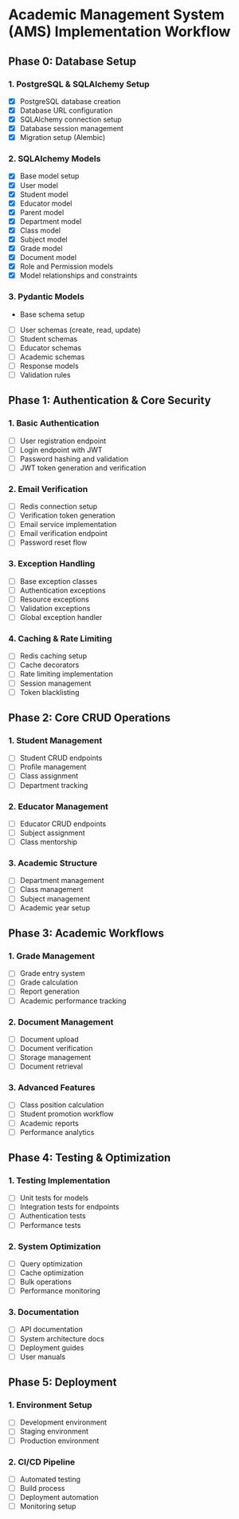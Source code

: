 # Academic Management System (AMS) Implementation Workflow

## Phase 0: Database Setup
### 1. PostgreSQL & SQLAlchemy Setup
- [x] PostgreSQL database creation
- [x] Database URL configuration
- [x] SQLAlchemy connection setup
- [x] Database session management
- [x] Migration setup (Alembic)

### 2. SQLAlchemy Models
- [x] Base model setup
- [x] User model
- [x] Student model
- [x] Educator model
- [x] Parent model
- [x] Department model
- [x] Class model
- [x] Subject model
- [x] Grade model
- [x] Document model
- [x] Role and Permission models
- [x] Model relationships and constraints

### 3. Pydantic Models
- Base schema setup
- [ ] User schemas (create, read, update)
- [ ] Student schemas
- [ ] Educator schemas
- [ ] Academic schemas
- [ ] Response models
- [ ] Validation rules

## Phase 1: Authentication & Core Security
### 1. Basic Authentication
- [ ] User registration endpoint
- [ ] Login endpoint with JWT
- [ ] Password hashing and validation
- [ ] JWT token generation and verification

### 2. Email Verification
- [ ] Redis connection setup
- [ ] Verification token generation
- [ ] Email service implementation
- [ ] Email verification endpoint
- [ ] Password reset flow

### 3. Exception Handling
- [ ] Base exception classes
- [ ] Authentication exceptions
- [ ] Resource exceptions
- [ ] Validation exceptions
- [ ] Global exception handler

### 4. Caching & Rate Limiting
- [ ] Redis caching setup
- [ ] Cache decorators
- [ ] Rate limiting implementation
- [ ] Session management
- [ ] Token blacklisting

## Phase 2: Core CRUD Operations
### 1. Student Management
- [ ] Student CRUD endpoints
- [ ] Profile management
- [ ] Class assignment
- [ ] Department tracking

### 2. Educator Management
- [ ] Educator CRUD endpoints
- [ ] Subject assignment
- [ ] Class mentorship

### 3. Academic Structure
- [ ] Department management
- [ ] Class management
- [ ] Subject management
- [ ] Academic year setup

## Phase 3: Academic Workflows
### 1. Grade Management
- [ ] Grade entry system
- [ ] Grade calculation
- [ ] Report generation
- [ ] Academic performance tracking

### 2. Document Management
- [ ] Document upload
- [ ] Document verification
- [ ] Storage management
- [ ] Document retrieval

### 3. Advanced Features
- [ ] Class position calculation
- [ ] Student promotion workflow
- [ ] Academic reports
- [ ] Performance analytics

## Phase 4: Testing & Optimization
### 1. Testing Implementation
- [ ] Unit tests for models
- [ ] Integration tests for endpoints
- [ ] Authentication tests
- [ ] Performance tests

### 2. System Optimization
- [ ] Query optimization
- [ ] Cache optimization
- [ ] Bulk operations
- [ ] Performance monitoring

### 3. Documentation
- [ ] API documentation
- [ ] System architecture docs
- [ ] Deployment guides
- [ ] User manuals

## Phase 5: Deployment
### 1. Environment Setup
- [ ] Development environment
- [ ] Staging environment
- [ ] Production environment

### 2. CI/CD Pipeline
- [ ] Automated testing
- [ ] Build process
- [ ] Deployment automation
- [ ] Monitoring setup
